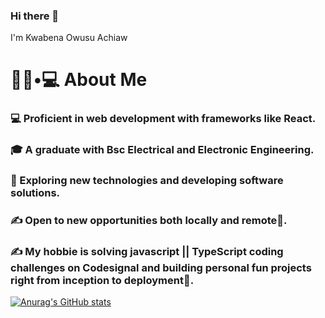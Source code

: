 ### Hi there 👋

I'm Kwabena Owusu Achiaw 

# 👨🏻•💻 About Me
### 💻  Proficient in web development with frameworks like React.

### 🎓   A graduate with Bsc Electrical and Electronic Engineering.

### 🤔   Exploring new technologies and developing software solutions.

### ✍️   Open to new opportunities both locally and remote🤔.

### ✍️   My hobbie is solving javascript || TypeScript coding challenges on Codesignal and building personal fun projects right from inception to deployment🤔.


[![Anurag's GitHub stats](https://github-readme-stats.vercel.app/api?username=kwabs77)](https://github.com/anuraghazra/github-readme-stats)




<!--
**Kwabs77/Kwabs77** is a ✨ _special_ ✨ repository because its `README.md` (this file) appears on your GitHub profile.

Here are some ideas to get you started:

- 🔭 I’m currently working on ...
- 🌱 I’m currently learning ...
- 👯 I’m looking to collaborate on ...
- 🤔 I’m looking for help with ...
- 💬 Ask me about ...
- 📫 How to reach me: ...
- 😄 Pronouns: ...
- ⚡ Fun fact: ...
-->

